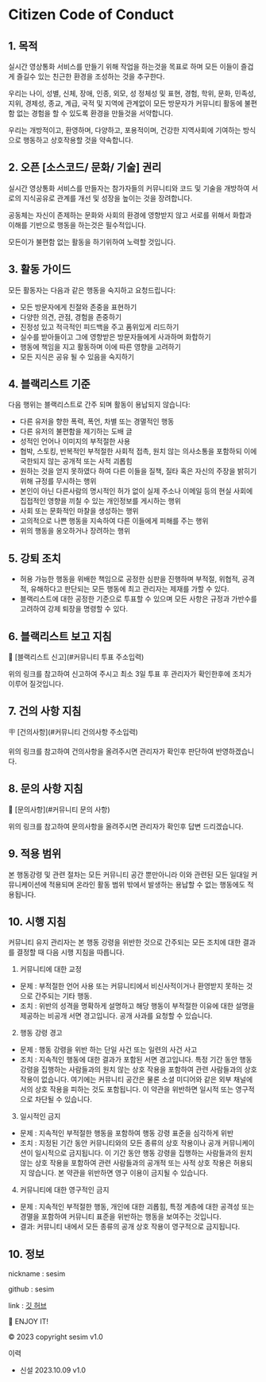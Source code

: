 # Citizen Code of Conduct

## 1. 목적

실시간 영상통화 서비스를 만들기 위해 작업을 하는것을 목표로 하며 모든 이들이 즐겁게 즐길수 있는 친근한 환경을 조성하는 것을 추구한다.

우리는 나이, 성별, 신체, 장애, 인종, 외모, 성 정체성 및 표현, 경험, 학위, 문화, 민족성, 지위, 경제성, 종교, 계급, 국적 및 지역에 관계없이 모든 방문자가 커뮤니티 활동에 불편함 없는 경험을 할 수 있도록 환경을 만들것을 서약합니다.

우리는 개방적이고, 환영하며, 다양하고, 포용적이며, 건강한 지역사회에 기여하는 방식으로 행동하고 상호작용할 것을 약속합니다.

## 2. 오픈 [소스코드/ 문화/ 기술] 권리

실시간 영상통화 서비스를 만들자는 참가자들의 커뮤니티와 코드 및 기술을 개방하여 서로의 지식공유로 관계를 개선 및 성장을 높이는 것을 장려합니다.

공동체는 자신이 존제하는 문화와 사회의 환경에 영향받지 않고 서로를 위해서 화합과 이해를 기반으로 행동을 하는것은 필수적입니다.

모든이가 불편함 없는 활동을 하기위하여 노력할 것입니다.

## 3. 활동 가이드

모든 활동자는 다음과 같은 행동을 숙지하고 요청드립니다:

 * 모든 방문자에게 친절와 존중을 표현하기
 * 다양한 의견, 관점, 경험을 존중하기
 * 진정성 있고 적극적인 피드백을 주고 품위있게 리드하기
 * 실수를 받아들이고 그에 영향받은 방문자들에게 사과하며 화합하기
 * 행동에 책임을 지고 활동하며 이에 따른 영향을 고려하기
 * 모든 지식은 공유 될 수 있음을 숙지하기

## 4. 블랙리스트 기준

다음 행위는 블랙리스트로 간주 되며 활동이 용납되지 않습니다:

 * 다른 유저을 향한 폭력, 폭언, 차별 또는 경멸적인 행동
 * 다른 유저의 불편함을 제기하는 도배 글
 * 성적인 언어나 이미지의 부적절한 사용
 * 협박, 스토킹, 반복적인 부적절한 사회적 접촉, 원치 않는 의사소통을 포함하되 이에 국한되지 않는 공개적 또는 사적 괴롭힘
 * 원하는 것을 얻지 못하였다 하여 다른 이들을 질책, 질타 혹은 자신의 주장을 밝히기 위해 규정를 무시하는 행위
 * 본인이 아닌 다른사람의 명시적인 허가 없이 실제 주소나 이메일 등의 현실 사회에 집접적인 영향을 끼칠 수 있는 개인정보를 게시하는 행위
 * 사회 또는 문화적인 마찰을 생성하는 행위
 * 고의적으로 나쁜 행동을 지속하여 다른 이들에게 피해를 주는 행위
 * 위의 행동을 옹오하거나 장려하는 행위

## 5. 강퇴 조치

 - 허용 가능한 행동을 위배한 책임으로 공정한 심판을 진행하며 부적절, 위협적, 공격적, 유해하다고 판단되는 모든 행동에 최고 관리자는 제재를 가할 수 있다.
 - 블랙리스트에 대한 공정한 기준으로 투표할 수 있으며 모든 사항은 규정과 가반수를 고려하여 강제 퇴장을 명령할 수 있다.

## 6. 블랙리스트 보고 지침

👿 [블랙리스트 신고](#커뮤니티 투표 주소입력)

위의 링크를 참고하여 신고하여 주시고 최소 3일 투표 후 관리자가 확인한후에 조치가 이루어 질것입니다.

## 7. 건의 사항 지침

🪧 [건의사항](#커뮤니티 건의사항 주소입력)

위의 링크를 참고하여 건의사항을 올려주시면 관리자가 확인후 판단하여 반영하겠습니다.

## 8. 문의 사항 지침

📨 [문의사항](#커뮤니티 문의 사항)

위의 링크를 참고하여 문의사항을 올려주시면 관리자가 확인후 답변 드리겠습니다.

## 9. 적용 범위

본 행동강령 및 관련 절차는 모든 커뮤니티 공간 뿐만아니라 이와 관련된 모든 일대일 커뮤니케이션에 적용되며 온라인 활동 범위 밖에서 발생하는 용납할 수 없는 행동에도 적용됩니다.

## 10. 시행 지침

커뮤니티 유지 관리자는 본 행동 강령을 위반한 것으로 간주되는 모든 조치에 대한 결과를 결정할 때 다음 시행 지침을 따릅니다.

1. 커뮤니티에 대한 교정

- 문제 : 부적절한 언어 사용 또는 커뮤니티에서 비신사적이거나 환영받지 못하는 것으로 간주되는 기타 행동.
- 조치 : 위반의 성격을 명확하게 설명하고 해당 행동이 부적절한 이유에 대한 설명을 제공하는 비공개 서면 경고입니다. 공개 사과를 요청할 수 있습니다.

2. 행동 강령 경고

- 문제 : 행동 강령을 위반 하는 단일 사건 또는 일련의 사건 사고
- 조치 : 지속적인 행동에 대한 결과가 포함된 서면 경고입니다. 특정 기간 동안 행동 강령을 집행하는 사람들과의 원치 않는 상호 작용을 포함하여 관련 사람들과의 상호 작용이 없습니다. 여기에는 커뮤니티 공간은 물론 소셜 미디어와 같은 외부 채널에서의 상호 작용을 피하는 것도 포함됩니다. 이 약관을 위반하면 일시적 또는 영구적으로 차단될 수 있습니다.

3. 일시적인 금지

- 문제 : 지속적인 부적절한 행동을 포함하여 행동 강령 표준을 심각하게 위반
- 조치 : 지정된 기간 동안 커뮤니티와의 모든 종류의 상호 작용이나 공개 커뮤니케이션이 일시적으로 금지됩니다. 이 기간 동안 행동 강령을 집행하는 사람들과의 원치 않는 상호 작용을 포함하여 관련 사람들과의 공개적 또는 사적 상호 작용은 허용되지 않습니다. 본 약관을 위반하면 영구 이용이 금지될 수 있습니다.

4. 커뮤니티에 대한 영구적인 금지
- 문제 : 지속적인 부적절한 행동, 개인에 대한 괴롭힘, 특정 계층에 대한 공격성 또는 경멸을 포함하여 커뮤니티 표준을 위반하는 행동을 보여주는 것입니다.
- 결과: 커뮤니티 내에서 모든 종류의 공개 상호 작용이 영구적으로 금지됩니다.

## 10. 정보

nickname : sesim

github : sesim

link : [깃 허브](https://github.com/HelloWorld-42)

🚀 ENJOY IT!

©️ 2023 copyright sesim v1.0

이력
- 신설 2023.10.09 v1.0
